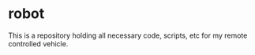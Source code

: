 # robot

This is a repository holding all necessary code, scripts, etc for my remote controlled vehicle.
